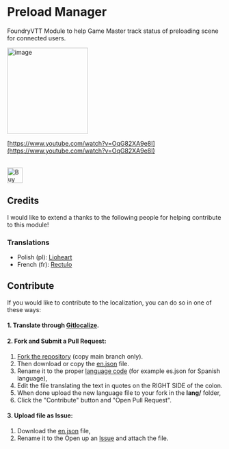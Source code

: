 # Preload Manager

FoundryVTT Module to help Game Master track status of preloading scene for connected users.

<img width="189" height="201" alt="image" src="https://github.com/user-attachments/assets/327de288-a3ac-4c70-8cb8-1ff77035d82c" />


[https://www.youtube.com/watch?v=OqG82XA9e8I](https://www.youtube.com/watch?v=OqG82XA9e8I)

<br/><a href='https://ko-fi.com/thejoester/tip' target='_blank'><img height='36' style='border:0px;height:36px;' src='https://storage.ko-fi.com/cdn/kofi6.png?v=6' border='0' alt='Buy Me a Coffee at ko-fi.com' /></a>

## Credits
I would like to extend a thanks to the following people for helping contribute to this module!

### Translations
- Polish (pl): [Lioheart](https://github.com/Lioheart)
- French (fr): [Rectulo](https://gitlocalize.com/users/rectulo)

## Contribute

If you would like to contribute to the localization, you can do so in one of these ways: 

#### 1. Translate through [Gitlocalize](https://gitlocalize.com/repo/10477). 

#### 2. Fork and Submit a Pull Request:
1. [Fork the repository](https://www.youtube.com/watch?v=f5grYMXbAV0) (copy main branch only).
2. Then download or copy the [en.json](https://github.com/thejoester/preload-tracker/blob/main/lang/en.json) file.
3. Rename it to the proper [language code](https://en.wikipedia.org/wiki/List_of_ISO_639_language_codes) (for example es.json for Spanish language),
4. Edit the file translating the text in quotes on the RIGHT SIDE of the colon.
5. When done upload the new language file to your fork in the **lang/** folder,
6. Click the "Contribute" button and "Open Pull Request".

#### 3. Upload file as Issue:
1. Download the [en.json](https://github.com/thejoester/preload-tracker/blob/main/lang/en.json) file,
2. Rename it to the Open up an [Issue](https://github.com/thejoester/preload-tracker/issues) and attach the file. 
